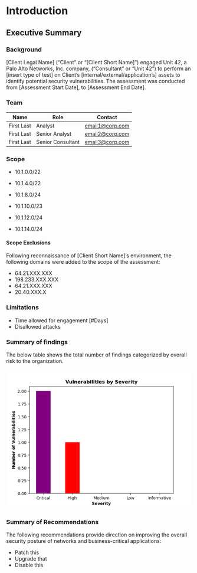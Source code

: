 # Introduction
## Executive Summary

### Background
[Client Legal Name] (“Client” or “[Client Short Name]”) engaged Unit 42, a Palo Alto Networks, Inc. company, (“Consultant” or “Unit 42”) to perform an [insert type of test] on Client’s [internal/external/application’s] assets to identify potential security vulnerabilities. The assessment was conducted from [Assessment Start Date], to [Assessment End Date].

### Team

| Name | Role | Contact |
|----|----|---|
| First Last | Analyst | email1@corp.com |
| First Last | Senior Analyst | email2@corp.com |
| First Last | Senior Consultant | email3@corp.com |

### Scope

- 10.1.0.0/22
- 10.1.4.0/22

- 10.1.8.0/24
- 10.1.10.0/23

- 10.1.12.0/24
- 10.1.14.0/24


#### Scope Exclusions
Following reconnaissance of [Client Short Name]’s environment, the following domains were added to the scope of the assessment:

- 64.21.XXX.XXX
- 198.233.XXX.XXX	
- 64.21.XXX.XXX
- 20.40.XXX.X


### Limitations
- Time allowed for engagement [#Days]
- Disallowed attacks


### Summary of findings

The below table shows the total number of findings categorized by overall risk to the organization.

![](screenshots/graph.png)

### Summary of Recommendations

The following recommendations provide direction on improving the overall security posture of networks and business-critical applications:

- Patch this
- Upgrade that
- Disable this

